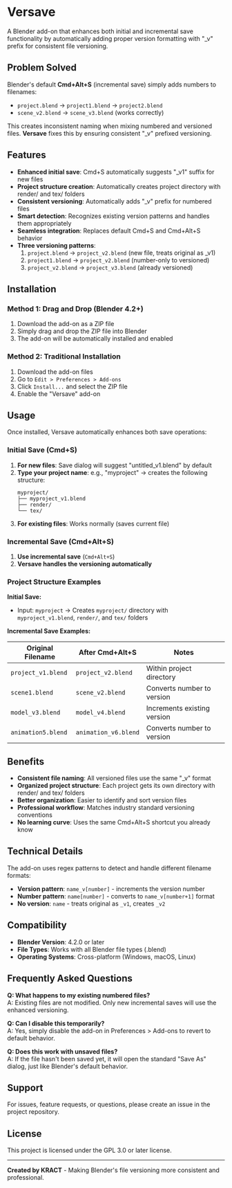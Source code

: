 # Versave

A Blender add-on that enhances both initial and incremental save functionality by automatically adding proper version formatting with "_v" prefix for consistent file versioning.

## Problem Solved

Blender's default **Cmd+Alt+S** (incremental save) simply adds numbers to filenames:
- `project.blend` → `project1.blend` → `project2.blend`
- `scene_v2.blend` → `scene_v3.blend` (works correctly)

This creates inconsistent naming when mixing numbered and versioned files. **Versave** fixes this by ensuring consistent "_v" prefixed versioning.

## Features

- **Enhanced initial save**: Cmd+S automatically suggests "_v1" suffix for new files
- **Project structure creation**: Automatically creates project directory with render/ and tex/ folders
- **Consistent versioning**: Automatically adds "_v" prefix for numbered files
- **Smart detection**: Recognizes existing version patterns and handles them appropriately
- **Seamless integration**: Replaces default Cmd+S and Cmd+Alt+S behavior
- **Three versioning patterns**:
  1. `project.blend` → `project_v2.blend` (new file, treats original as _v1)
  2. `project1.blend` → `project_v2.blend` (number-only to versioned)
  3. `project_v2.blend` → `project_v3.blend` (already versioned)

## Installation

### Method 1: Drag and Drop (Blender 4.2+)
1. Download the add-on as a ZIP file
2. Simply drag and drop the ZIP file into Blender
3. The add-on will be automatically installed and enabled

### Method 2: Traditional Installation
1. Download the add-on files
2. Go to `Edit > Preferences > Add-ons`
3. Click `Install...` and select the ZIP file
4. Enable the "Versave" add-on

## Usage

Once installed, Versave automatically enhances both save operations:

### Initial Save (Cmd+S)
1. **For new files**: Save dialog will suggest "untitled_v1.blend" by default
2. **Type your project name**: e.g., "myproject" → creates the following structure:
   ```
   myproject/
   ├── myproject_v1.blend
   ├── render/
   └── tex/
   ```
3. **For existing files**: Works normally (saves current file)

### Incremental Save (Cmd+Alt+S)
1. **Use incremental save** (`Cmd+Alt+S`)
2. **Versave handles the versioning automatically**

### Project Structure Examples

**Initial Save:**
- Input: `myproject` → Creates `myproject/` directory with `myproject_v1.blend`, `render/`, and `tex/` folders

**Incremental Save Examples:**

| Original Filename | After Cmd+Alt+S | Notes |
|-------------------|------------------|-------|
| `project_v1.blend` | `project_v2.blend` | Within project directory |
| `scene1.blend` | `scene_v2.blend` | Converts number to version |
| `model_v3.blend` | `model_v4.blend` | Increments existing version |
| `animation5.blend` | `animation_v6.blend` | Converts number to version |

## Benefits

- **Consistent file naming**: All versioned files use the same "_v" format
- **Organized project structure**: Each project gets its own directory with render/ and tex/ folders
- **Better organization**: Easier to identify and sort version files
- **Professional workflow**: Matches industry standard versioning conventions
- **No learning curve**: Uses the same Cmd+Alt+S shortcut you already know

## Technical Details

The add-on uses regex patterns to detect and handle different filename formats:
- **Version pattern**: `name_v[number]` - increments the version number
- **Number pattern**: `name[number]` - converts to `name_v[number+1]` format
- **No version**: `name` - treats original as `_v1`, creates `_v2`

## Compatibility

- **Blender Version**: 4.2.0 or later
- **File Types**: Works with all Blender file types (.blend)
- **Operating Systems**: Cross-platform (Windows, macOS, Linux)

## Frequently Asked Questions

**Q: What happens to my existing numbered files?**  
A: Existing files are not modified. Only new incremental saves will use the enhanced versioning.

**Q: Can I disable this temporarily?**  
A: Yes, simply disable the add-on in Preferences > Add-ons to revert to default behavior.

**Q: Does this work with unsaved files?**  
A: If the file hasn't been saved yet, it will open the standard "Save As" dialog, just like Blender's default behavior.

## Support

For issues, feature requests, or questions, please create an issue in the project repository.

## License

This project is licensed under the GPL 3.0 or later license.

---

**Created by KRACT** - Making Blender's file versioning more consistent and professional.